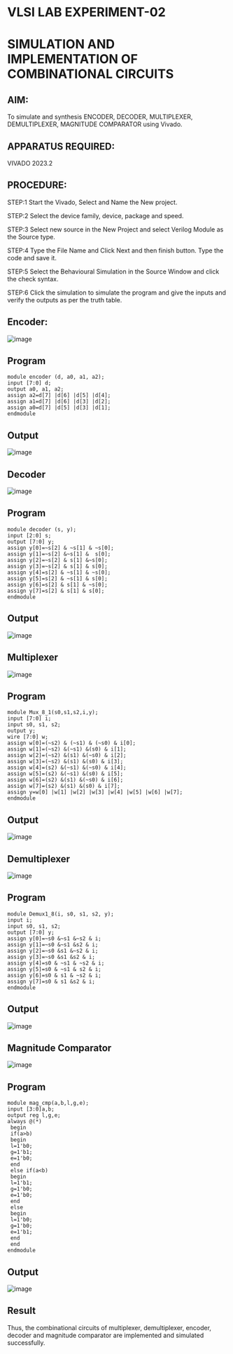 # VLSI LAB EXPERIMENT-02
# SIMULATION AND IMPLEMENTATION OF COMBINATIONAL CIRCUITS
## AIM:
To simulate and synthesis ENCODER, DECODER, MULTIPLEXER, DEMULTIPLEXER, MAGNITUDE COMPARATOR using Vivado.
## APPARATUS REQUIRED:
VIVADO 2023.2
## PROCEDURE:
 STEP:1 Start the Vivado, Select and Name the New project.
 
 STEP:2 Select the device family, device, package and speed. 
 
 STEP:3 Select new source in the New Project and select Verilog Module as the Source type.
 
 STEP:4 Type the File Name and Click Next and then finish button. Type the code and save it.
 
 STEP:5 Select the Behavioural Simulation in the Source Window and click the check syntax.
 
 STEP:6 Click the simulation to simulate the program and give the inputs and verify the outputs as per the truth table.

## Encoder:
![image](https://github.com/Sricharumathy/Experiment-02-vlsi-/assets/159044760/2f228a11-7218-4784-b729-1ce544d8e069)
## Program
```
module encoder (d, a0, a1, a2);
input [7:0] d;
output a0, a1, a2;
assign a2=d[7] |d[6] |d[5] |d[4];
assign a1=d[7] |d[6] |d[3] |d[2];
assign a0=d[7] |d[5] |d[3] |d[1];
endmodule
```
## Output
![image](https://github.com/Sricharumathy/Experiment-02-vlsi-/assets/159044760/a57959af-0c10-48b6-a269-69df8b1d4a10)

## Decoder
![image](https://github.com/Sricharumathy/Experiment-02-vlsi-/assets/159044760/6deffdcc-e4c1-4fe2-89f3-77f40df4a0c1)
## Program
```
module decoder (s, y);
input [2:0] s;
output [7:0] y;
assign y[0]=~s[2] & ~s[1] & ~s[0];
assign y[1]=~s[2] &~s[1] &  s[0];
assign y[2]=~s[2] & s[1] &~s[0];
assign y[3]=~s[2] & s[1] & s[0];
assign y[4]=s[2] & ~s[1] & ~s[0];
assign y[5]=s[2] & ~s[1] & s[0];
assign y[6]=s[2] & s[1] & ~s[0];
assign y[7]=s[2] & s[1] & s[0];
endmodule
```
## Output
![image](https://github.com/Sricharumathy/Experiment-02-vlsi-/assets/159044760/53e55e6d-aa59-4422-9ebc-c4ffc300d585)

## Multiplexer
![image](https://github.com/Sricharumathy/Experiment-02-vlsi-/assets/159044760/8462e064-67da-488f-94d8-5c51b0391ade)
## Program
```
module Mux_8_1(s0,s1,s2,i,y);
input [7:0] i;
input s0, s1, s2;
output y;
wire [7:0] w;
assign w[0]=(~s2) & (~s1) & (~s0) & i[0];
assign w[1]=(~s2) &(~s1) &(s0) & i[1];
assign w[2]=(~s2) &(s1) &(~s0) & i[2];
assign w[3]=(~s2) &(s1) &(s0) & i[3];
assign w[4]=(s2) &(~s1) &(~s0) & i[4];
assign w[5]=(s2) &(~s1) &(s0) & i[5];
assign w[6]=(s2) &(s1) &(~s0) & i[6];
assign w[7]=(s2) &(s1) &(s0) & i[7];
assign y=w[0] |w[1] |w[2] |w[3] |w[4] |w[5] |w[6] |w[7];
endmodule
```
## Output
![image](https://github.com/Sricharumathy/Experiment-02-vlsi-/assets/159044760/017e6c89-8ac2-4912-b8a2-375630a2aaa5)

## Demultiplexer
![image](https://github.com/Sricharumathy/Experiment-02-vlsi-/assets/159044760/e3fba960-d477-4cc1-87ca-09c6bacb927c)
## Program
```
module Demux1_8(i, s0, s1, s2, y);
input i;
input s0, s1, s2;
output [7:0] y;
assign y[0]=~s0 &~s1 &~s2 & i;
assign y[1]=~s0 &~s1 &s2 & i;
assign y[2]=~s0 &s1 &~s2 & i;
assign y[3]=~s0 &s1 &s2 & i;
assign y[4]=s0 & ~s1 & ~s2 & i;
assign y[5]=s0 & ~s1 & s2 & i;
assign y[6]=s0 & s1 & ~s2 & i;
assign y[7]=s0 & s1 &s2 & i;
endmodule
```
## Output
![image](https://github.com/Sricharumathy/Experiment-02-vlsi-/assets/159044760/d42f7828-5519-44f6-a25b-339ea586c157)

## Magnitude Comparator
![image](https://github.com/Sricharumathy/Experiment-02-vlsi-/assets/159044760/0e41ae2e-3a0a-4951-a4f3-a70b8fc8e21a)
## Program
```
module mag_cmp(a,b,l,g,e);
input [3:0]a,b;
output reg l,g,e;
always @(*)
 begin
 if(a>b)
 begin
 l=1'b0;
 g=1'b1;
 e=1'b0;
 end
 else if(a<b)
 begin
 l=1'b1;
 g=1'b0;
 e=1'b0;
 end
 else
 begin
 l=1'b0;
 g=1'b0;
 e=1'b1;
 end
 end
endmodule
```
## Output
![image](https://github.com/Sricharumathy/Experiment-02-vlsi-/assets/159044760/e960c8ae-fed4-4d96-9176-eacb0bea761a)

## Result
Thus, the combinational circuits of   multiplexer, demultiplexer, encoder, decoder and magnitude comparator are implemented and simulated successfully.





















